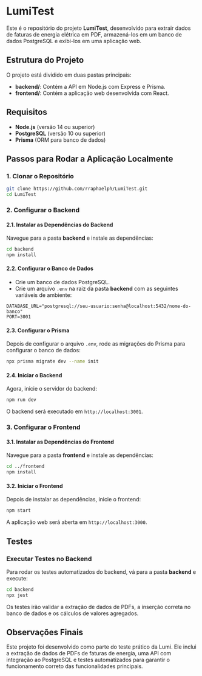# LumiTest

Este é o repositório do projeto **LumiTest**, desenvolvido para extrair dados de faturas de energia elétrica em PDF, armazená-los em um banco de dados PostgreSQL e exibi-los em uma aplicação web.

## Estrutura do Projeto

O projeto está dividido em duas pastas principais:
- **backend/**: Contém a API em Node.js com Express e Prisma.
- **frontend/**: Contém a aplicação web desenvolvida com React.

## Requisitos

- **Node.js** (versão 14 ou superior)
- **PostgreSQL** (versão 10 ou superior)
- **Prisma** (ORM para banco de dados)

## Passos para Rodar a Aplicação Localmente

### 1. Clonar o Repositório

```bash
git clone https://github.com/rraphaelph/LumiTest.git
cd LumiTest
```

### 2. Configurar o Backend

#### 2.1. Instalar as Dependências do Backend

Navegue para a pasta **backend** e instale as dependências:

```bash
cd backend
npm install
```

#### 2.2. Configurar o Banco de Dados

- Crie um banco de dados PostgreSQL.
- Crie um arquivo `.env` na raiz da pasta **backend** com as seguintes variáveis de ambiente:

```env
DATABASE_URL="postgresql://seu-usuario:senha@localhost:5432/nome-do-banco"
PORT=3001
```

#### 2.3. Configurar o Prisma

Depois de configurar o arquivo `.env`, rode as migrações do Prisma para configurar o banco de dados:

```bash
npx prisma migrate dev --name init
```

#### 2.4. Iniciar o Backend

Agora, inicie o servidor do backend:

```bash
npm run dev
```

O backend será executado em `http://localhost:3001`.

### 3. Configurar o Frontend

#### 3.1. Instalar as Dependências do Frontend

Navegue para a pasta **frontend** e instale as dependências:

```bash
cd ../frontend
npm install
```

#### 3.2. Iniciar o Frontend

Depois de instalar as dependências, inicie o frontend:

```bash
npm start
```

A aplicação web será aberta em `http://localhost:3000`.

## Testes

### Executar Testes no Backend

Para rodar os testes automatizados do backend, vá para a pasta **backend** e execute:

```bash
cd backend
npx jest
```

Os testes irão validar a extração de dados de PDFs, a inserção correta no banco de dados e os cálculos de valores agregados.

## Observações Finais

Este projeto foi desenvolvido como parte do teste prático da Lumi. Ele inclui a extração de dados de PDFs de faturas de energia, uma API com integração ao PostgreSQL e testes automatizados para garantir o funcionamento correto das funcionalidades principais.

